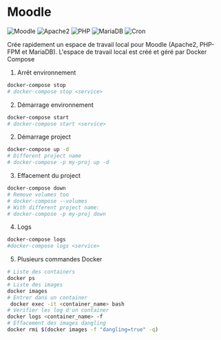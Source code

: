 # Moodle
![Moodle](https://img.shields.io/badge/Moodle-%203.7.2-blue?colorB=f98012)
![Apache2](https://img.shields.io/badge/Apache2-2.4-blue.svg?colorB=557697)
![PHP](https://img.shields.io/badge/php-7.2.23--fpm--alpine3.9-blue.svg?colorB=8892BF)
![MariaDB](https://img.shields.io/badge/MariadDB-10.3-blue.svg?colorB=0085B0)
![Cron](https://img.shields.io/badge/Cron-php%3A7.2.23--fpm--stretch-yellow)

Crée rapidement un espace de travail local pour Moodle (Apache2, PHP-FPM et MariaDB). L'espace de travail local est créé et géré par Docker Compose



1. Arrêt environnement
``` bash
docker-compose stop
# docker-compose stop <service>
```
2. Démarrage environnement
``` bash
docker-compose start
# docker-compose start <service>
```

2. Démarrage project
``` bash
docker-compose up -d
# Different project name
# docker-compose -p my-proj up -d
```
3. Effacement du project
``` bash
docker-compose down
# Remove volumes too
# docker-compose --volumes
# With different project name:
# docker-compose -p my-proj down
```
4. Logs
``` bash
docker-compose logs
#docker-compose logs <service>
```

5. Plusieurs commandes Docker
``` bash
# Liste des containers
docker ps
# Liste des images
docker images
# Entrer dans un container
 docker exec -it <container_name> bash
# Verifier les log d'un container
docker logs <container_name> -f
# Effacement des images dangling
docker rmi $(docker images -f "dangling=true" -q)
